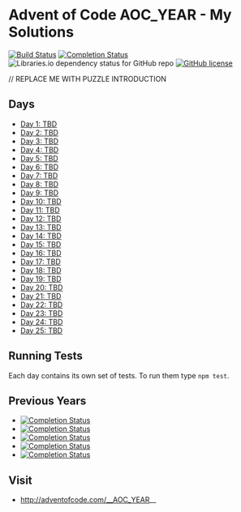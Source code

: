 # Advent of Code __AOC_YEAR__ - My Solutions
[![Build Status](https://github.com/__AOC_GITHUB_USER__/__AOC_GITHUB_REPO_PREFIX__-__AOC_YEAR__/workflows/build/badge.svg)](https://github.com/__AOC_GITHUB_USER__/__AOC_GITHUB_REPO_PREFIX__-__AOC_YEAR__/actions)
[![Completion Status](https://img.shields.io/endpoint?url=https://raw.githubusercontent.com/__AOC_GITHUB_USER__/__AOC_GITHUB_REPO_PREFIX__-__AOC_YEAR__/master/.github/badges/completion.json)](https://github.com/__AOC_GITHUB_USER__/__AOC_GITHUB_REPO_PREFIX__-__AOC_YEAR__)
![Libraries.io dependency status for GitHub repo](https://img.shields.io/librariesio/github/__AOC_GITHUB_USER__/__AOC_GITHUB_REPO_PREFIX__-__AOC_YEAR__)
[![GitHub license](https://img.shields.io/badge/license-MIT-blue.svg)](https://raw.githubusercontent.com/__AOC_GITHUB_USER__/__AOC_GITHUB_REPO_PREFIX__-__AOC_YEAR__/master/LICENSE)

// REPLACE ME WITH PUZZLE INTRODUCTION

## Days

- [Day 1: TBD](day-01/)
- [Day 2: TBD](day-02/)
- [Day 3: TBD](day-03/)
- [Day 4: TBD](day-04/)
- [Day 5: TBD](day-05/)
- [Day 6: TBD](day-06/)
- [Day 7: TBD](day-07/)
- [Day 8: TBD](day-08/)
- [Day 9: TBD](day-09/)
- [Day 10: TBD](day-10/)
- [Day 11: TBD](day-11/)
- [Day 12: TBD](day-12/)
- [Day 13: TBD](day-13/)
- [Day 14: TBD](day-14/)
- [Day 15: TBD](day-15/)
- [Day 16: TBD](day-16/)
- [Day 17: TBD](day-17/)
- [Day 18: TBD](day-18/)
- [Day 19: TBD](day-19/)
- [Day 20: TBD](day-20/)
- [Day 21: TBD](day-21/)
- [Day 22: TBD](day-22/)
- [Day 23: TBD](day-23/)
- [Day 24: TBD](day-24/)
- [Day 25: TBD](day-25/)

## Running Tests

Each day contains its own set of tests. To run them type `npm test`.

## Previous Years
- [![Completion Status](https://img.shields.io/endpoint?url=https://raw.githubusercontent.com/__AOC_GITHUB_USER__/__AOC_GITHUB_REPO_PREFIX__-2019/master/.github/badges/completion.json&label=2019)](https://github.com/__AOC_GITHUB_USER__/__AOC_GITHUB_REPO_PREFIX__-2019)
- [![Completion Status](https://img.shields.io/endpoint?url=https://raw.githubusercontent.com/__AOC_GITHUB_USER__/__AOC_GITHUB_REPO_PREFIX__-2018/master/.github/badges/completion.json&label=2018)](https://github.com/__AOC_GITHUB_USER__/__AOC_GITHUB_REPO_PREFIX__-2018)
- [![Completion Status](https://img.shields.io/endpoint?url=https://raw.githubusercontent.com/__AOC_GITHUB_USER__/__AOC_GITHUB_REPO_PREFIX__-2017/master/.github/badges/completion.json&label=2017)](https://github.com/__AOC_GITHUB_USER__/__AOC_GITHUB_REPO_PREFIX__-2017)
- [![Completion Status](https://img.shields.io/endpoint?url=https://raw.githubusercontent.com/__AOC_GITHUB_USER__/__AOC_GITHUB_REPO_PREFIX__-2016/master/.github/badges/completion.json&label=2016)](https://github.com/__AOC_GITHUB_USER__/__AOC_GITHUB_REPO_PREFIX__-2016)
- [![Completion Status](https://img.shields.io/endpoint?url=https://raw.githubusercontent.com/__AOC_GITHUB_USER__/__AOC_GITHUB_REPO_PREFIX__-2015/master/.github/badges/completion.json&label=2015)](https://github.com/__AOC_GITHUB_USER__/__AOC_GITHUB_REPO_PREFIX__-2015)

## Visit
- http://adventofcode.com/__AOC_YEAR__
